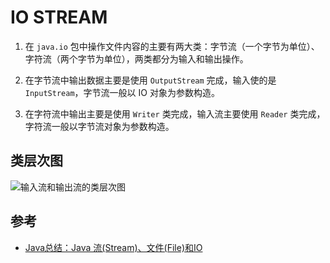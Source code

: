 # IO STREAM

1. 在 `java.io` 包中操作文件内容的主要有两大类：字节流（一个字节为单位）、字符流（两个字节为单位），两类都分为输入和输出操作。

2. 在字节流中输出数据主要是使用 `OutputStream` 完成，输入使的是 `InputStream`，字节流一般以 IO 对象为参数构造。

3. 在字符流中输出主要是使用 `Writer` 类完成，输入流主要使用 `Reader` 类完成，字符流一般以字节流对象为参数构造。


## 类层次图

![输入流和输出流的类层次图](https://images2017.cnblogs.com/blog/663847/201801/663847-20180107231342065-2108564502.png)

## 参考

* [Java总结：Java 流(Stream)、文件(File)和IO](https://www.cnblogs.com/52fhy/p/8232825.html)